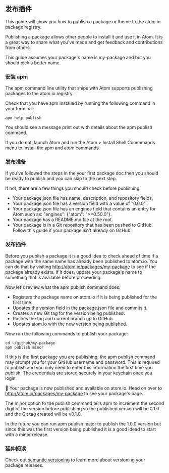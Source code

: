 发布插件
---

This guide will show you how to publish a package or theme to the atom.io package registry.

Publishing a package allows other people to install it and use it in Atom. It is a great way to share what you've made and get feedback and contributions from others.

This guide assumes your package's name is my-package and but you should pick a better name.

### 安装 apm

The apm command line utility that ships with Atom supports publishing packages to the atom.io registry.

Check that you have apm installed by running the following command in your terminal:

```
apm help publish
```
You should see a message print out with details about the apm publish command.

If you do not, launch Atom and run the Atom > Install Shell Commmands menu to install the apm and atom commands.

### 发布准备

If you've followed the steps in the your first package doc then you should be ready to publish and you can skip to the next step.

If not, there are a few things you should check before publishing:

- Your package.json file has name, description, and repository fields.
- Your package.json file has a version field with a value of "0.0.0".
- Your package.json file has an engines field that contains an entry for Atom such as: "engines": {"atom": ">=0.50.0"}.
- Your package has a README.md file at the root.
- Your package is in a Git repository that has been pushed to GitHub. Follow this guide if your package isn't already on GitHub.

### 发布插件

Before you publish a package it is a good idea to check ahead of time if a package with the same name has already been published to atom.io. You can do that by visiting http://atom.io/packages/my-package to see if the package already exists. If it does, update your package's name to something that is available before proceeding.

Now let's review what the apm publish command does:

- Registers the package name on atom.io if it is being published for the first time.
- Updates the version field in the package.json file and commits it.
- Creates a new Git tag for the version being published.
- Pushes the tag and current branch up to GitHub.
- Updates atom.io with the new version being published.

Now run the following commands to publish your package:

```
cd ~/github/my-package
apm publish minor
```

If this is the first package you are publishing, the apm publish command may prompt you for your GitHub username and password. This is required to publish and you only need to enter this information the first time you publish. The credentials are stored securely in your keychain once you login.

:tada: Your package is now published and available on atom.io. Head on over to http://atom.io/packages/my-package to see your package's page.

The minor option to the publish command tells apm to increment the second digit of the version before publishing so the published version will be 0.1.0 and the Git tag created will be v0.1.0.

In the future you can run apm publish major to publish the 1.0.0 version but since this was the first version being published it is a good idead to start with a minor release.

### 延伸阅读

Check out [semantic versioning](http://semver.org/) to learn more about versioning your package releases.

